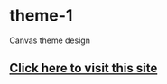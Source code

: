 # theme-1
Canvas theme design

<a href="https://canvas-theme-sakib.netlify.app/"><h2> Click here to visit this site </h2></a>

